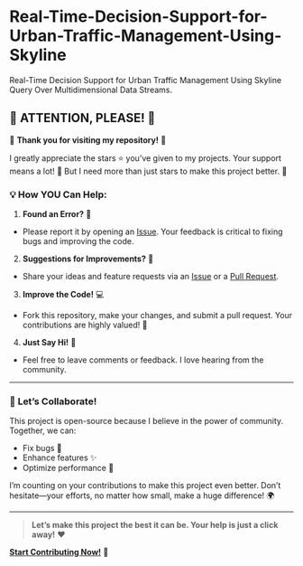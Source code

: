 # Real-Time-Decision-Support-for-Urban-Traffic-Management-Using-Skyline
Real-Time Decision Support for Urban Traffic Management Using Skyline Query Over Multidimensional Data Streams.

## 🚨 **ATTENTION, PLEASE!** 🚨

🎉 **Thank you for visiting my repository!** 🎉

I greatly appreciate the stars ⭐ you’ve given to my projects. Your support means a lot! 🙏 But I need more than just stars to make this project better. 🚀

### 💡 **How YOU Can Help:**

1. **Found an Error?** 🐛
  
  - Please report it by opening an [Issue](https://github.com/your-repo-name/issues). Your feedback is critical to fixing bugs and improving the code.
2. **Suggestions for Improvements?** 🌟
  
  - Share your ideas and feature requests via an [Issue](https://github.com/your-repo-name/issues) or a [Pull Request](https://github.com/your-repo-name/pulls).
3. **Improve the Code!** 💻
  
  - Fork this repository, make your changes, and submit a pull request. Your contributions are highly valued! 💪
4. **Just Say Hi!** 👋
  
  - Feel free to leave comments or feedback. I love hearing from the community.

---

### 📢 **Let’s Collaborate!**

This project is open-source because I believe in the power of community. Together, we can:

- Fix bugs 🐞
- Enhance features ✨
- Optimize performance 🚀

I’m counting on your contributions to make this project even better. Don’t hesitate—your efforts, no matter how small, make a huge difference! 🌍

---

> **Let’s make this project the best it can be. Your help is just a click away!** ❤️

**[Start Contributing Now!](https://github.com/your-repo-name)** 🙌
